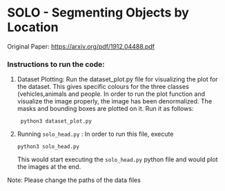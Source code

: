 # SOLO - Segmenting Objects by Location 
Original Paper: https://arxiv.org/pdf/1912.04488.pdf
### Instructions to run the code: 

1. Dataset Plotting:  Run the dataset_plot.py file for visualizing the plot for the dataset. This gives specific colours for the three classes (vehicles,animals and people.
In order to run the plot function and visualize the image properly, the image has been denormalized. The masks and bounding boxes are plotted on it. Run it as follows:

        python3 dataset_plot.py

2.  Running `solo_head.py` : In order to run this file, execute 

        python3 solo_head.py
        
    This would start executing the `solo_head.py` python file and would plot the images at the end. 

Note: Please change the paths of the data files
